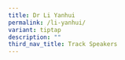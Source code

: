 ```yaml
---
title: Dr Li Yanhui
permalink: /li-yanhui/
variant: tiptap
description: ""
third_nav_title: Track Speakers
---
```

